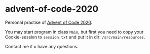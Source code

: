 # advent-of-code-2020

Personal practise of [Advent of Code 2020](https://adventofcode.com/2020).
</P>

You may start program in class `Main`, 
but first you need to copy your Cookie-session to `session.txt` and put it in dir: `/src/main/resources`.

</p>
Contact me if u have any questions.
